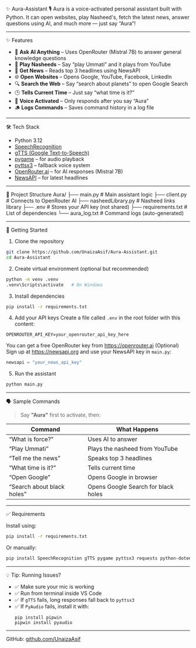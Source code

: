 ✨ Aura-Assistant
🎙️ Aura is a voice-activated personal assistant built with Python. It can open websites, play Nasheed's, fetch the latest news, answer questions using AI, and much more — just say “Aura”!

---

✨ Features

- 🧠 **Ask AI Anything** – Uses OpenRouter (Mistral 7B) to answer general knowledge questions
- 🎵 **Play Nasheeds** – Say “play Ummati” and it plays from YouTube
- 📰 **Get News** – Reads top 3 headlines using NewsAPI
- 🌐 **Open Websites** – Opens Google, YouTube, Facebook, LinkedIn
- 🔍 **Search the Web** – Say “search about planets” to open Google Search
- 🕒 **Tells Current Time** – Just say “what time is it?”
- 🎤 **Voice Activated** – Only responds after you say “Aura”
- 🪵 **Logs Commands** – Saves command history in a log file

---

🛠️ Tech Stack

- Python 3.12
- [SpeechRecognition](https://pypi.org/project/SpeechRecognition/)
- [gTTS (Google Text-to-Speech)](https://pypi.org/project/gTTS/)
- [pygame](https://pypi.org/project/pygame/) – for audio playback
- [pyttsx3](https://pypi.org/project/pyttsx3/) – fallback voice system
- [OpenRouter.ai](https://openrouter.ai/) – for AI responses (Mistral 7B)
- [NewsAPI](https://newsapi.org/) – for latest headlines

---

📂 Project Structure
Aura/
├── main.py # Main assistant logic
├── client.py # Connects to OpenRouter AI
├── nasheedLibrary.py # Nasheed links library
├── .env # Stores your API key (not shared)
├── requirements.txt # List of dependencies
└── aura_log.txt # Command logs (auto-generated)

---

🚀 Getting Started

 1. Clone the repository
```bash
git clone https://github.com/UnaizaAsif/Aura-Assistant.git
cd Aura-Assistant
```

2. Create virtual environment (optional but recommended)
```bash
python -m venv .venv
.venv\Scripts\activate   # On Windows
```

3. Install dependencies
```bash
pip install -r requirements.txt
```

4. Add your API keys
Create a file called `.env` in the root folder with this content:
```env
OPENROUTER_API_KEY=your_openrouter_api_key_here
```
You can get a free OpenRouter key from https://openrouter.ai
(Optional) Sign up at https://newsapi.org and use your NewsAPI key in `main.py`:
```python
newsapi = "your_news_api_key"
```

5. Run the assistant
```bash
python main.py
```

---

🗣️ Sample Commands

> Say **"Aura"** first to activate, then:

| Command                     | What Happens                             |
|----------------------------|------------------------------------------|
| “What is force?”           | Uses AI to answer                       |
| “Play Ummati”              | Plays the nasheed from YouTube          |
| “Tell me the news”         | Speaks top 3 headlines                  |
| “What time is it?”         | Tells current time                      |
| “Open Google”              | Opens Google in browser                 |
| “Search about black holes” | Opens Google Search for black holes     |

---

✅ Requirements

Install using:
```bash
pip install -r requirements.txt
```

Or manually:

```bash
pip install SpeechRecognition gTTS pygame pyttsx3 requests python-dotenv
```

---

💡 Tip: Running Issues?

- ✅ Make sure your mic is working
- ✅ Run from terminal inside VS Code
- ✅ If `gTTS` fails, long responses fall back to `pyttsx3`
- ✅ If `PyAudio` fails, install it with:
  ```
  pip install pipwin
  pipwin install pyaudio
  ```

---

GitHub: [github.com/UnaizaAsif](https://github.com/UnaizaAsif)



